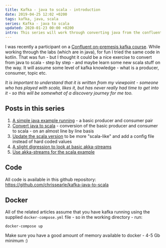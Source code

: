 ```yaml
---
title: Kafka - java to scala - introduction
date: 2019-04-25 12:02 +0200
tags: kafka, java, scala
series: Kafka - java to scala
updated: 2020-01-23 00:00 +0200
intro: This series will work through converting java from the confluent on-premesis course to scala
---
```


I was recently a participant on a [Confluent on-premesis kafka course](https://www.confluent.io/training/). While working through the labs (which are in java), for fun I tried the same code in kotlin. That was fun - but I thought it could be a nice exercise to convert from java to scala - step by step - and maybe learn some new scala stuff on the way. It will assume some level of kafka knowledge - what is a producer, consumer, topic etc.

_It is important to understand that it is written from my viewpoint - someone who has played with scala, likes it, but has never really had time to get into it - so this will be somewhat of a discovery journey for me too._

## Posts in this series

1. [A simple java example running](/2019/04/25/kafka-java-to-scala-java/) - a basic producer and consumer pair
1. [Convert java to scala](/2019/04/30/kafka-java-to-scala-scala-v1) - conversion of the basic producer and consumer to scala - on an almost line by line basis
1. [Update the scala version](/2019/05/03/kafka-java-to-scala-scala-v2/) to be more "scala-like" and add a config file instead of hard coded values
1. [A slight digression to look at basic akka-streams](/2019/05/08/kafka-java-to-scala-akka-streams-basics/)
1. [Use akka-streams for the scala example](/2019/05/15/kafka-java-to-scala-akka-streams-kafka/)

## Code

All code is available in this github repository: https://github.com/chrissearle/kafka-java-to-scala

## Docker

All of the related articles assume that you have kafka running using the supplied `docker-compose.yml` file - so in the working directory - run:

    docker-compose up

Make sure you have a good amount of memory available to docker - 4-5 Gb minimum :)
